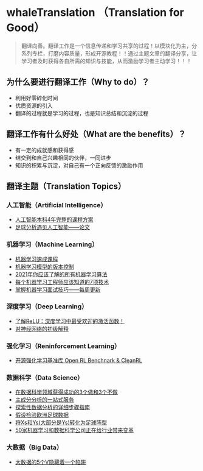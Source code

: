 # whaleTranslation （Translation for Good）

> 翻译向善。翻译工作是一个信息传递和学习共享的过程！以模块化为主，分系列专栏，打磨内容质量，形成开源教程！！通过主题文章的翻译分享，让学习者及时获得各自所需的知识与技能，从而激励学习者主动学习！！！

## 为什么要进行翻译工作（Why to do）？

- 利用好零碎化时间
- 优质资源的引入
- 翻译的过程就是学习的过程，也是知识总结和沉淀的过程

## 翻译工作有什么好处（What are the benefits）？

- 有一定的成就感和获得感
- 结交到和自己兴趣相同的伙伴，一同进步
- 知识的积累与沉淀，对自己有一个正向反馈的激励作用

## 翻译主题（Translation Topics）

### 人工智能（Artificial Intelligence）
- [人工智能本科4年完整的课程方案](https://www.blog.confetti.ai/post/a-complete-4-year-course-plan-for-an-artificial-intelligence-undergraduate-degree)
- [足球分析遇见人工智能——论文]()


### 机器学习（Machine Learning）
- [机器学习速成课程](https://github.com/Hirotransfer/whaleTranslation/blob/main/Machine%20Learning/Machine%20Learning%20Crash%20Course.md)
- [机器学习模型的版本控制](https://github.com/Hirotransfer/whaleTranslation/blob/main/Machine%20Learning/%E6%9C%BA%E5%99%A8%E5%AD%A6%E4%B9%A0%E6%A8%A1%E5%9E%8B%E7%9A%84%E7%89%88%E6%9C%AC%E6%8E%A7%E5%88%B6.md)
- [2021年你应该了解的所有机器学习算法](https://towardsdatascience.com/all-machine-learning-algorithms-you-should-know-in-2021-2e357dd494c7)
- [每个机器学习工程师应该知道的7项技术](https://github.com/Hirotransfer/whaleTranslation/blob/main/Machine%20Learning/%E6%AF%8F%E4%B8%AA%E6%9C%BA%E5%99%A8%E5%AD%A6%E4%B9%A0%E5%B7%A5%E7%A8%8B%E5%B8%88%E9%83%BD%E5%BA%94%E8%AF%A5%E7%9F%A5%E9%81%93%E7%9A%847%E7%A7%8D%E6%8A%80%E6%9C%AF.md)
- [掌握机器学习面试技巧——每周更新]()


### 深度学习（Deep Learning）
- [了解ReLU：深度学习中最受欢迎的激活函数！](https://github.com/Hirotransfer/whaleTranslation/blob/main/Deep%20Learning/%E6%B7%B1%E5%BA%A6%E5%AD%A6%E4%B9%A0%E4%B8%AD%E6%9C%80%E5%8F%97%E6%AC%A2%E8%BF%8E%E7%9A%84%E6%BF%80%E6%B4%BB%E5%87%BD%E6%95%B0.md)
- [对神经网络的初级解释](https://github.com/Hirotransfer/whaleTranslation/blob/main/Deep%20Learning/%E7%A5%9E%E7%BB%8F%E7%BD%91%E7%BB%9C%E7%9A%84%E5%88%9D%E7%BA%A7%E8%A7%A3%E9%87%8A.md)


### 强化学习（Reninforcement Learning）
- [开源强化学习基准库 Open RL Benchnark & CleanRL](https://github.com/Hirotransfer/whaleTranslation/blob/main/Reninforcement%20Learning/%E5%BC%80%E6%BA%90%E5%BC%BA%E5%8C%96%E5%AD%A6%E4%B9%A0%E5%9F%BA%E5%87%86%E5%BA%93%E5%92%8C%20RL%20%E7%AE%97%E6%B3%95%E6%B8%85%E6%99%B0%E5%8C%96%E5%AE%9E%E7%8E%B0%20Open%20RL%20Benchnark%20&%20CleanRL.md)


### 数据科学（Data Science）
- [在数据科学领域获得成功的3个做和3个不做]()
- [主成分分析的一站式服务](https://towardsdatascience.com/a-one-stop-shop-for-principal-component-analysis-5582fb7e0a9c)
- [探索性数据分析的详细步骤指南](https://blog.datatron.com/an-extensive-step-by-step-guide-to-exploratory-data-analysis/)
- [假设检验欧洲足球数据]()
- [将Xs和Ys(大部分是Ys)转化为足球阵型]()
- [50家机器学习和数据科学公司正在给行业带来变革](https://www.blog.confetti.ai/post/50-machine-learning-and-data-science-companies)

### 大数据（Big Data）
- [大数据的5个V隐藏着一个陷阱]()

